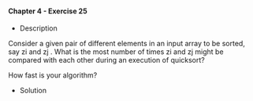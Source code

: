 #### Chapter 4 - Exercise 25

* Description

Consider a given pair of different elements in an input array to be sorted,
say zi and zj . What is the most number of times zi and zj might be compared
with each other during an execution of quicksort?

How fast is your algorithm?

* Solution

